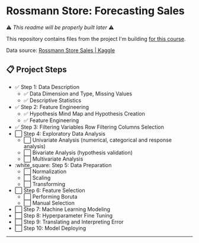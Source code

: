 # Rossmann Store: Forecasting Sales

⚠️ _This readme will be properly built later_ ⚠️

This repository contains files from the project I'm building <a href="https://www.hotmart.com/product/data-science-em-producao/Y24207977W">for this course</a>.

Data source: <a href="https://www.kaggle.com/c/rossmann-store-sales/data">Rossmann Store Sales | Kaggle</a>


## 📋   Project Steps

- ✅ Step 1: Data Description
  - ✅ Data Dimension and Type, Missing Values
  - ✅ Descriptive Statistics
- ✅ Step 2: Feature Engineering
  - ✅ Hypothesis Mind Map and Hypothesis Creation
  - ✅ Feature Engineering
- ✅ Step 3: Filtering Variables
      Row Filtering
      Columns Selection
- :white_large_square: Step 4: Exploratory Data Analysis
  - :white_large_square: Univariate Analysis (numerical, categorical and response analysis)
  - :white_large_square: Bivariate Analysis (hypothesis validation)
  - :white_large_square: Multivariate Analysis
- :white_square: Step 5: Data Preparation
  - :white_large_square:  Normalization
  - :white_large_square: Scaling
  - :white_large_square: Transforming
- :white_large_square: Step 6: Feature Selection
  - :white_large_square: Performing Boruta
  - :white_large_square: Manual Selection
- :white_large_square: Step 7: Machine Learning Modeling
- :white_large_square: Step 8: Hyperparameter Fine Tuning
- :white_large_square: Step 9: Translating and Interpreting Error
- :white_large_square: Step 10: Model Deploying

---